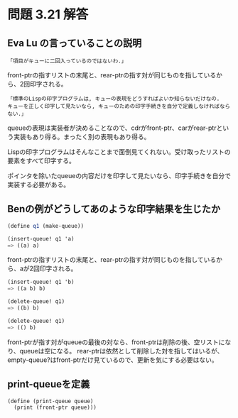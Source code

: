# 問題 3.21 解答

## Eva Lu の言っていることの説明

```
「項目がキューに二回入っているのではないわ.」
```

front-ptrの指すリストの末尾と、rear-ptrの指す対が同じものを指しているから、2回印字される。

```
「標準のLispの印字プログラムは, キューの表現をどうすればよいか知らないだけなの.
キューを正しく印字して見たいなら, キューのための印字手続きを自分で定義しなければならない.」
```

queueの表現は実装者が決めることなので、cdrがfront-ptr、carがrear-ptrという実装もあり得る。まったく別の表現もあり得る。

Lispの印字プログラムはそんなことまで面倒見てくれない。受け取ったリストの要素をすべて印字する。

ポインタを除いたqueueの内容だけを印字して見たいなら、印字手続きを自分で実装する必要がある。

## Benの例がどうしてあのような印字結果を生じたか

```scheme
(define q1 (make-queue))
```

```scheme
(insert-queue! q1 'a)
=> ((a) a)
```

front-ptrの指すリストの末尾と、rear-ptrの指す対が同じものを指しているから、aが2回印字される。

```scheme
(insert-queue! q1 'b)
=> ((a b) b)
```

```scheme
(delete-queue! q1)
=> ((b) b)
```

```scheme
(delete-queue! q1)
=> (() b)
```

front-ptrが指す対がqueueの最後の対なら、front-ptrは削除の後、空リストになり、queueは空になる。
rear-ptrは依然として削除した対を指してはいるが、empty-queue?はfront-ptrだけ見ているので、更新を気にする必要はない。

## print-queueを定義

```scheme
(define (print-queue queue)
  (print (front-ptr queue)))
```
